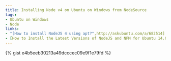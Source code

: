```yaml
---
title: Installing Node v4 on Ubuntu on Windows from NodeSource
tags: 
- Ubuntu on Windows
- Node
links:
- "[How to install NodeJS 4 using apt?",http://askubuntu.com/a/682514]
- [How to Install the Latest Versions of NodeJS and NPM for Ubuntu 14.04 LTS,http://askubuntu.com/a/711976]
---
```

{% gist e4b5eeb30213a49dcccec09e9f1e79fd %}
